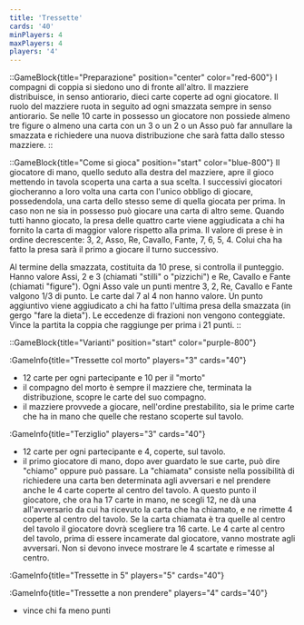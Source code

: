 ```yaml
---
title: 'Tressette'
cards: '40'
minPlayers: 4
maxPlayers: 4
players: '4'
---
```


::GameBlock{title="Preparazione" position="center" color="red-600"}
I compagni di coppia si siedono uno di fronte all'altro. Il mazziere distribuisce, in senso antiorario, dieci carte coperte ad ogni giocatore. Il ruolo del mazziere ruota in seguito ad ogni smazzata sempre in senso antiorario. Se nelle 10 carte in possesso un giocatore non possiede almeno tre figure o almeno una carta con un 3 o un 2 o un Asso può far annullare la smazzata e richiedere una nuova distribuzione che sarà fatta dallo stesso mazziere.
::

::GameBlock{title="Come si gioca" position="start" color="blue-800"}
Il giocatore di mano, quello seduto alla destra del mazziere, apre il gioco mettendo in tavola scoperta una carta a sua scelta. I successivi giocatori giocheranno a loro volta una carta con l'unico obbligo di giocare, possedendola, una carta dello stesso seme di quella giocata per prima. In caso non ne sia in possesso può giocare una carta di altro seme. Quando tutti hanno giocato, la presa delle quattro carte viene aggiudicata a chi ha fornito la carta di maggior valore rispetto alla prima. Il valore di prese è in ordine decrescente: 3, 2, Asso, Re, Cavallo, Fante, 7, 6, 5, 4. Colui cha ha fatto la presa sarà il primo a giocare il turno successivo.

Al termine della smazzata, costituita da 10 prese, si controlla il punteggio. Hanno valore Assi, 2 e 3 (chiamati "stilli" o "pizzichi") e Re, Cavallo e Fante (chiamati "figure"). Ogni Asso vale un punti mentre 3, 2, Re, Cavallo e Fante valgono 1/3 di punto. Le carte dal 7 al 4 non hanno valore. Un punto aggiuntivo viene aggiudicato a chi ha fatto l'ultima presa della smazzata (in gergo "fare la dieta"). Le eccedenze di frazioni non vengono conteggiate. Vince la partita la coppia che raggiunge per prima i 21 punti.
::

::GameBlock{title="Varianti" position="start" color="purple-800"}

:GameInfo{title="Tressette col morto" players="3" cards="40"}
- 12 carte per ogni partecipante e 10 per il "morto"
- il compagno del morto è sempre il mazziere che, terminata la distribuzione, scopre le carte del suo compagno.
- il mazziere provvede a giocare, nell'ordine prestabilito, sia le prime carte che ha in mano che quelle che restano scoperte sul tavolo.

:GameInfo{title="Terziglio" players="3" cards="40"}
- 12 carte per ogni partecipante e 4, coperte, sul tavolo.
- il primo giocatore di mano, dopo aver guardato le sue carte, può dire "chiamo" oppure può passare. La "chiamata" consiste nella possibilità di richiedere una carta ben determinata agli avversari e nel prendere anche le 4 carte coperte al centro del tavolo. A questo punto il giocatore, che ora ha 17 carte in mano, ne scegli 12, ne dà una all'avversario da cui ha ricevuto la carta che ha chiamato, e ne rimette 4 coperte al centro del tavolo. Se la carta chiamata è tra quelle al centro del tavolo il giocatore dovrà scegliere tra 16 carte. Le 4 carte al centro del tavolo, prima di essere incamerate dal giocatore, vanno mostrate agli avversari. Non si devono invece mostrare le 4 scartate e rimesse al centro.

:GameInfo{title="Tressette in 5" players="5" cards="40"}

:GameInfo{title="Tressette a non prendere" players="4" cards="40"}
- vince chi fa meno punti
